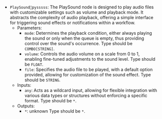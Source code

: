 - `PlaySoundpysssss`: The PlaySound node is designed to play audio files with customizable settings such as volume and playback mode. It abstracts the complexity of audio playback, offering a simple interface for triggering sound effects or notifications within a workflow.
    - Parameters:
        - `mode`: Determines the playback condition, either always playing the sound or only when the queue is empty, thus providing control over the sound's occurrence. Type should be `COMBO[STRING]`.
        - `volume`: Controls the audio volume on a scale from 0 to 1, enabling fine-tuned adjustments to the sound level. Type should be `FLOAT`.
        - `file`: Specifies the audio file to be played, with a default option provided, allowing for customization of the sound effect. Type should be `STRING`.
    - Inputs:
        - `any`: Acts as a wildcard input, allowing for flexible integration with various data types or structures without enforcing a specific format. Type should be `*`.
    - Outputs:
        - `*`: unknown Type should be `*`.
